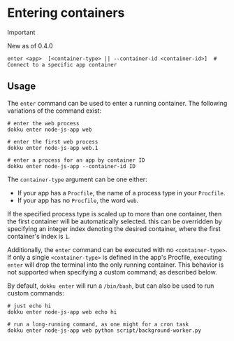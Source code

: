 # Entering containers

> [!IMPORTANT]
> New as of 0.4.0

```
enter <app>  [<container-type> || --container-id <container-id>]  # Connect to a specific app container
```

## Usage

The `enter` command can be used to enter a running container. The following variations of the command exist:

```shell
# enter the web process
dokku enter node-js-app web

# enter the first web process
dokku enter node-js-app web.1

# enter a process for an app by container ID
dokku enter node-js-app --container-id ID
```

The `container-type` argument can be one either:

- If your app has a `Procfile`, the name of a process type in your `Procfile`.
- If your app has no `Procfile`, the word `web`.

If the specified process type is scaled up to more than one container, then the first container will be automatically selected. this can be overridden by specifying an integer index denoting the desired container, where the first container's index is `1`.

Additionally, the `enter` command can be executed with no `<container-type>`. If only a single `<container-type>` is defined in the app's Procfile, executing `enter` will drop the terminal into the only running container. This behavior is not supported when specifying a custom command; as described below.

By default, `dokku enter` will run a `/bin/bash`, but can also be used to run custom commands:

```shell
# just echo hi
dokku enter node-js-app web echo hi

# run a long-running command, as one might for a cron task
dokku enter node-js-app web python script/background-worker.py
```
